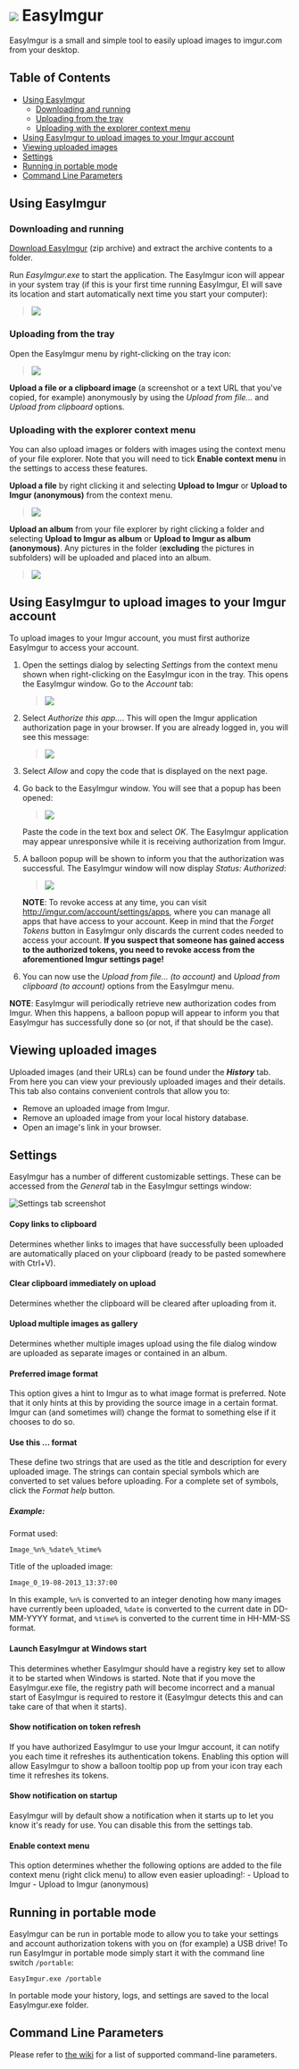 # ![](http://i.imgur.com/ZbNpyDX.png) EasyImgur

EasyImgur is a small and simple tool to easily upload images to imgur.com from your desktop.

## Table of Contents

* [Using EasyImgur](#using-easyimgur)
  * [Downloading and running](#downloading-and-running)
  * [Uploading from the tray](#uploading-from-the-tray)
  * [Uploading with the explorer context menu](#uploading-with-the-explorer-context-menu)
* [Using EasyImgur to upload images to your Imgur account](#using-easyimgur-to-upload-images-to-your-imgur-account)
* [Viewing uploaded images](#viewing-uploaded-images)
* [Settings](#settings)
* [Running in portable mode](#running-in-portable-mode)
* [Command Line Parameters](#command-line-parameters)

## Using EasyImgur

### Downloading and running

[Download EasyImgur](https://github.com/Rycul/EasyImgur/releases) (zip archive) and extract the archive contents to a folder.

Run *EasyImgur.exe* to start the application. The EasyImgur icon will appear in your system tray (if this is your first time running EasyImgur, EI will save its location and start automatically next time you start your computer):
> ![](http://i.imgur.com/3UL7hBe.png)

### Uploading from the tray

Open the EasyImgur menu by right-clicking on the tray icon:
> ![](http://i.imgur.com/vmGPAlO.png)

**Upload a file or a clipboard image** (a screenshot or a text URL that you've copied, for example) anonymously by using the *Upload from file...* and *Upload from clipboard* options.

### Uploading with the explorer context menu

You can also upload images or folders with images using the context menu of your file explorer. Note that you will need to tick **Enable context menu** in the settings to access these features.

**Upload a file** by right clicking it and selecting **Upload to Imgur** or **Upload to Imgur (anonymous)** from the context menu.
> ![](http://i.imgur.com/IWx0XWs.png)

**Upload an album** from your file explorer by right clicking a folder and selecting **Upload to Imgur as album** or **Upload to Imgur as album (anonymous)**. Any pictures in the folder (**excluding** the pictures in subfolders) will be uploaded and placed into an album.
> ![](http://i.imgur.com/rKfBjYx.png)

## Using EasyImgur to upload images to your Imgur account

To upload images to your Imgur account, you must first authorize EasyImgur to access your account.

1. Open the settings dialog by selecting *Settings* from the context menu shown when right-clicking on the EasyImgur icon in the tray. This opens the EasyImgur window. Go to the *Account* tab:
    > ![](http://i.imgur.com/v0LSGDW.png)

2. Select *Authorize this app...*. This will open the Imgur application authorization page in your browser. If you are already logged in, you will see this message:
    > ![](http://i.imgur.com/zdcWcp0.png)

3. Select *Allow* and copy the code that is displayed on the next page.

4. Go back to the EasyImgur window. You will see that a popup has been opened:
    > ![](http://i.imgur.com/99IRt3S.png)
   
   Paste the code in the text box and select *OK*. The EasyImgur application may appear unresponsive while it is receiving authorization from Imgur.

5. A balloon popup will be shown to inform you that the authorization was successful. The EasyImgur window will now display *Status: Authorized*:
    > ![](http://i.imgur.com/yFdSheG.png)
    
    **NOTE**: To revoke access at any time, you can visit http://imgur.com/account/settings/apps, where you can manage all apps that have access to your account. Keep in mind that the *Forget Tokens* button in EasyImgur only discards the current codes needed to access your account. **If you suspect that someone has gained access to the authorized tokens, you need to revoke access from the aforementioned Imgur settings page!**

6. You can now use the *Upload from file... (to account)* and *Upload from clipboard (to account)* options from the EasyImgur menu.

**NOTE**: EasyImgur will periodically retrieve new authorization codes from Imgur. When this happens, a balloon popup will appear to inform you that EasyImgur has successfully done so (or not, if that should be the case).

## Viewing uploaded images

Uploaded images (and their URLs) can be found under the ***History*** tab. From here you can view your previously uploaded images and their details. This tab also contains convenient controls that allow you to:
  - Remove an uploaded image from Imgur.
  - Remove an uploaded image from your local history database.
  - Open an image's link in your browser.

<!-- TODO: Screenshot of history tab -->

## Settings

EasyImgur has a number of different customizable settings. These can be accessed from the *General* tab in the EasyImgur settings window:

![Settings tab screenshot](http://i.imgur.com/7K53osF.png)

#### Copy links to clipboard
Determines whether links to images that have successfully been uploaded are automatically placed on your clipboard (ready to be pasted somewhere with Ctrl+V).

#### Clear clipboard immediately on upload
Determines whether the clipboard will be cleared after uploading from it.

#### Upload multiple images as gallery
Determines whether multiple images upload using the file dialog window are uploaded as separate images or contained in an album.

#### Preferred image format
This option gives a hint to Imgur as to what image format is preferred. Note that it only hints at this by providing the source image in a certain format. Imgur can (and sometimes will) change the format to something else if it chooses to do so.

#### Use this ... format
These define two strings that are used as the title and description for every uploaded image. The strings can contain special symbols which are converted to set values before uploading. For a complete set of symbols, click the *Format help* button.

##### Example:

Format used:

    Image_%n%_%date%_%time%
    
Title of the uploaded image:

    Image_0_19-08-2013_13:37:00
    
In this example, `%n%` is converted to an integer denoting how many images have currently been uploaded, `%date` is converted to the current date in DD-MM-YYYY format, and `%time%` is converted to the current time in HH-MM-SS format.

#### Launch EasyImgur at Windows start
This determines whether EasyImgur should have a registry key set to allow it to be started when Windows is started. Note that if you move the EasyImgur.exe file, the registry path will become incorrect and a manual start of EasyImgur is required to restore it (EasyImgur detects this and can take care of that when it starts).

#### Show notification on token refresh
If you have authorized EasyImgur to use your Imgur account, it can notify you each time it refreshes its authentication tokens. Enabling this option will allow EasyImgur to show a balloon tooltip pop up from your icon tray each time it refreshes its tokens.

#### Show notification on startup
EasyImgur will by default show a notification when it starts up to let you know it's ready for use. You can disable this from the settings tab.

#### Enable context menu
This option determines whether the following options are added to the file context menu (right click menu) to allow even easier uploading!:
    - Upload to Imgur
    - Upload to Imgur (anonymous)
	
## Running in portable mode

EasyImgur can be run in portable mode to allow you to take your settings and account authorization tokens with you on (for example) a USB drive! To run EasyImgur in portable mode simply start it with the command line switch `/portable`:

    EasyImgur.exe /portable

In portable mode your history, logs, and settings are saved to the local EasyImgur.exe folder.

## Command Line Parameters

Please refer to [the wiki](https://github.com/bkeiren/EasyImgur/wiki/Command-Line-Parameters) for a list of supported command-line parameters.
